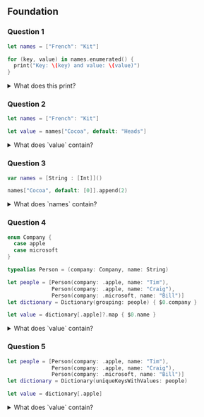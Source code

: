 ## Foundation
### Question 1

```swift
let names = ["French": "Kit"]

for (key, value) in names.enumerated() {
  print("Key: \(key) and value: \(value)")
}
```

<details>
<summary> What does this print? </summary>

> A. Key: French and value: Kit.  
  B. Key: 0 and value: (key: "French", value: "Kit").  
  C. Does not compile.  
  D. Key: French and value: FrenchKit.  

<details>
<summary> Answer </summary>
<p> B </p>    
</details>
</details>

### Question 2

```swift
let names = ["French": "Kit"]

let value = names["Cocoa", default: "Heads"]
```

<details>
<summary> What does `value` contain? </summary>

> A. String?: "CocoaHeads".  
  B. String?: Optional("Heads").   
  C. Does not compile.    
  D. String: "Heads".   

<details>
<summary> Answer </summary>
<p> D </p>    
</details>
</details>

### Question 3

```swift
var names = [String : [Int]]()

names["Cocoa", default: [0]].append(2)
```

<details>
<summary> What does `names` contain? </summary>

> A. ["Cocoa": [2]].    
  B. ["Cocoa": [0]].   
  C. ["Cocoa": [0, 2]].   
  D. Does not compile.   

<details>
<summary> Answer </summary>
<p> C </p>    
</details>
</details>

### Question 4

```swift
enum Company {
  case apple
  case microsoft
}

typealias Person = (company: Company, name: String)
```

```swift
let people = [Person(company: .apple, name: "Tim"),
              Person(company: .apple, name: "Craig"),
              Person(company: .microsoft, name: "Bill")]
let dictionary = Dictionary(grouping: people) { $0.company }

let value = dictionary[.apple]?.map { $0.name }

```

<details>
<summary> What does `value` contain? </summary>

> A. Crashes at runtime.  
  B. Does not compile.  
  C. String: "Scott".  
  D. [String]?: Optional(["Tim", "Craig"]).  

<details>
<summary> Answer </summary>
<p> D </p>    
</details>
</details>

### Question 5

```swift
let people = [Person(company: .apple, name: "Tim"),
              Person(company: .apple, name: "Craig"),
              Person(company: .microsoft, name: "Bill")]
let dictionary = Dictionary(uniqueKeysWithValues: people)

let value = dictionary[.apple]
```

<details>
<summary> What does `value` contain? </summary>

> A. [Person]?: Optional([(.apple, "Tim"), (.apple, "Craig")]).  
  B. Does not compile.  
  C. Crashes at runtime.  
  D. Person: (.snap, "Scott").  

<details>
<summary> Answer </summary>
<p> C </p>    
</details>
</details>
